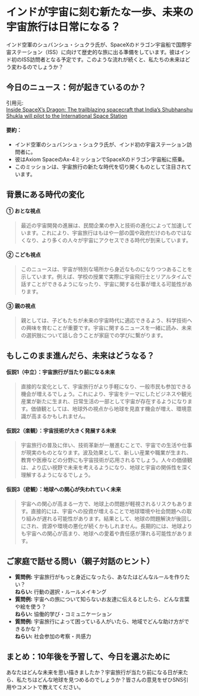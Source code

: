 # インドが宇宙に刻む新たな一歩、未来の宇宙旅行は日常になる？

インド空軍のシュバンシュ・シュクラ氏が、SpaceXのドラゴン宇宙船で国際宇宙ステーション（ISS）に向けて歴史的な旅に出る準備をしています。彼はインド初のISS訪問者となる予定です。このような流れが続くと、私たちの未来はどう変わるのでしょうか？

## 今日のニュース：何が起きているのか？
引用元:  
[Inside SpaceX’s Dragon: The trailblazing spacecraft that India’s Shubhanshu Shukla will pilot to the International Space Station](https://economictimes.indiatimes.com/news/science/inside-spacexs-dragon-the-trailblazing-spacecraft-that-indias-shubhanshu-shukla-will-pilot-to-the-international-space-station/articleshow/122062559.cms)

#### 要約：
- インド空軍のシュバンシュ・シュクラ氏が、インド初の宇宙ステーション訪問者に。
- 彼はAxiom SpaceのAx-4ミッションでSpaceXのドラゴン宇宙船に搭乗。
- このミッションは、宇宙旅行の新たな時代を切り開くものとして注目されています。

## 背景にある時代の変化

#### ① おとな視点
> 最近の宇宙開発の進展は、民間企業の参入と技術の進化によって加速しています。これにより、宇宙旅行はもはや一部の国や政府だけのものではなくなり、より多くの人々が宇宙にアクセスできる時代が到来しています。

#### ② こども視点
> このニュースは、宇宙が特別な場所から身近なものになりつつあることを示しています。例えば、学校の授業で実際に宇宙飛行士とリアルタイムで話すことができるようになったり、宇宙に関する仕事が増える可能性があります。

#### ③ 親の視点
> 親としては、子どもたちが未来の宇宙時代に適応できるよう、科学技術への興味を育むことが重要です。宇宙に関するニュースを一緒に読み、未来の選択肢について話し合うことが家庭での学びに繋がります。

## もしこのまま進んだら、未来はどうなる？

#### 仮説1（中立）：宇宙旅行が当たり前になる未来  
> 直接的な変化として、宇宙旅行がより手軽になり、一般市民も参加できる機会が増えるでしょう。これにより、宇宙をテーマにしたビジネスや観光産業が新たに生まれ、日常生活の一部として宇宙が存在するようになります。価値観としては、地球外の視点から地球を見直す機会が増え、環境意識が高まるかもしれません。

#### 仮説2（楽観）：宇宙技術が大きく発展する未来  
> 宇宙旅行の普及に伴い、技術革新が一層進むことで、宇宙での生活や仕事が現実のものとなります。波及効果として、新しい産業や職業が生まれ、教育や医療などの分野にも宇宙技術が応用されるでしょう。人々の価値観は、より広い視野で未来を考えるようになり、地球と宇宙の関係性を深く理解するようになるでしょう。

#### 仮説3（悲観）：地球への関心が失われていく未来  
> 宇宙への関心が高まる一方で、地球上の問題が軽視されるリスクもあります。直接的には、宇宙への投資が増えることで地球環境や社会問題への取り組みが遅れる可能性があります。結果として、地球の問題解決が後回しにされ、資源や環境の悪化が続くかもしれません。長期的には、地球よりも宇宙への関心が高まり、地球への愛着や責任感が薄れる可能性があります。

## ご家庭で話せる問い（親子対話のヒント）

- **質問例:** 宇宙旅行がもっと身近になったら、あなたはどんなルールを作りたい？  
  **ねらい:** 行動の選択・ルールメイキング  
- **質問例:** 宇宙への旅について知らないお友達に伝えるとしたら、どんな言葉や絵を使う？  
  **ねらい:** 協働的学び・コミュニケーション  
- **質問例:** 宇宙旅行によって困っている人がいたら、地域でどんな助け方ができるかな？  
  **ねらい:** 社会参加の考察・共感力  

## まとめ：10年後を予習して、今日を選ぶために

あなたはどんな未来を思い描きましたか？宇宙旅行が当たり前になる日が来たら、私たちはどんな地球を見つめるのでしょうか？皆さんの意見をぜひSNS引用やコメントで教えてください。